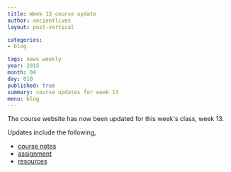 ```yaml
---
title: Week 13 course update
author: ancientlives
layout: post-vertical

categories:
- blog

tags: news weekly
year: 2015
month: 04
day: 010
published: true
summary: course updates for week 13
menu: blog
---
```


The course website has now been updated for this week's class, week 13.

Updates include the following,

* [course notes](/notes) 
* [assignment](/assignments) 
* [resources](/links)


